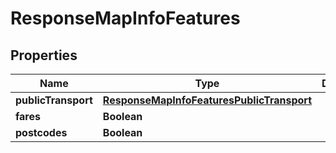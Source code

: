 

# ResponseMapInfoFeatures


## Properties

Name | Type | Description | Notes
------------ | ------------- | ------------- | -------------
**publicTransport** | [**ResponseMapInfoFeaturesPublicTransport**](ResponseMapInfoFeaturesPublicTransport.md) |  |  [optional]
**fares** | **Boolean** |  | 
**postcodes** | **Boolean** |  | 



